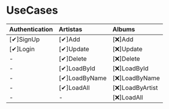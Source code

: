 
# UseCases

| Authentication | Artistas      | Albums          |
| :------------- | :------------ | :-------------- |
| [✔]SignUp      | [✔]Add        | [❌]Add          |
| [✔]Login       | [✔]Update     | [❌]Update       |
| -              | [✔]Delete     | [❌]Delete       |
| -              | [✔]LoadById   | [❌]LoadById     |
| -              | [✔]LoadByName | [❌]LoadByName   |
| -              | [✔]LoadAll    | [❌]LoadByArtist |
| -              | -             | [❌]LoadAll      |
